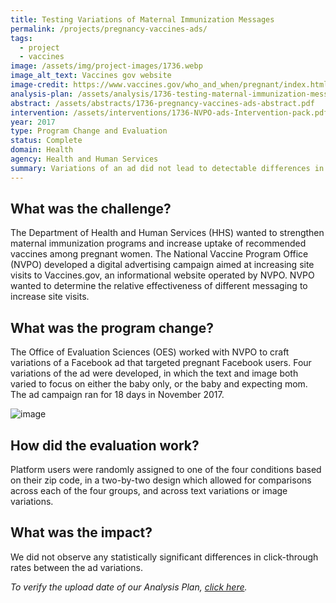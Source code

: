 ```yaml
---
title: Testing Variations of Maternal Immunization Messages
permalink: /projects/pregnancy-vaccines-ads/
tags:
  - project
  - vaccines
image: /assets/img/project-images/1736.webp
image_alt_text: Vaccines gov website
image-credit: https://www.vaccines.gov/who_and_when/pregnant/index.html
analysis-plan: /assets/analysis/1736-testing-maternal-immunization-messages-analysis-plan.pdf
abstract: /assets/abstracts/1736-pregnancy-vaccines-ads-abstract.pdf
intervention: /assets/interventions/1736-NVPO-ads-Intervention-pack.pdf
year: 2017
type: Program Change and Evaluation
status: Complete
domain: Health
agency: Health and Human Services
summary: Variations of an ad did not lead to detectable differences in site visits. 
---
```

## What was the challenge?

The Department of Health and Human Services (HHS) wanted to strengthen maternal immunization programs and increase uptake of recommended vaccines among pregnant women. The National Vaccine Program Office (NVPO) developed a digital advertising campaign aimed at increasing site visits to Vaccines.gov, an informational website operated by NVPO. NVPO wanted to determine the relative effectiveness of different messaging to increase site visits.

## What was the program change?

The Office of Evaluation Sciences (OES) worked with NVPO to craft variations of a Facebook ad that targeted pregnant Facebook users. Four variations of the ad were developed, in which the text and image both varied to focus on either the baby only, or the baby and expecting mom. The ad campaign ran for 18 days in November 2017.

![image]({{site.baseurl}}/assets/img/project-images/1736-image.png)

## How did the evaluation work?

Platform users were randomly assigned to one of the four conditions based on their zip code, in a two-by-two design which allowed for comparisons across each of the four groups, and across text variations or image variations.

## What was the impact?

We did not observe any statistically significant differences in click-through rates between the ad variations.

<i>To verify the upload date of our Analysis Plan, <a href="https://github.com/gsa-oes/office-of-evaluation-sciences/commits/master/assets/analysis/1736-pregnancy-vaccines-ads-analysis.pdf">click here</a>.</i>
